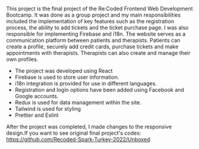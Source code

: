 This project is the final project of the Re:Coded Frontend Web Development Bootcamp. It was done as a group project and my main responsibilities included the implementation of key features such as the registration process, the ability to add tickets and the ticket purchase page. I was also responsible for
implementing Firebase and i18n. The website serves as a communication platform between patients and therapists. Patients can create a profile, securely add credit cards, purchase tickets and make appointments with therapists. Therapists can also create and manage their own profiles.

- The project was developed using React
- Firebase is used to store user information.
- i18n integration is provided for use in different languages.
- Registration and login options have been added using Facebook and Google accounts.
- Redux is used for data management within the site.
- Tailwind is used for styling
- Prettier and Eslint

After the project was completed, I made changes to the responsive design.If you want to see original final project's codes: https://github.com/Recoded-Spark-Turkey-2022/Unboxed
